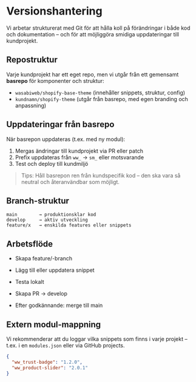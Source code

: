 # Versionshantering

Vi arbetar strukturerat med Git för att hålla koll på förändringar i både kod och dokumentation – och för att möjliggöra smidiga uppdateringar till kundprojekt.

## Repostruktur

Varje kundprojekt har ett eget repo, men vi utgår från ett gemensamt **basrepo** för komponenter och struktur:

- `wasabiweb/shopify-base-theme` (innehåller snippets, struktur, config)
- `kundnamn/shopify-theme` (utgår från basrepo, med egen branding och anpassning)

## Uppdateringar från basrepo

När basrepon uppdateras (t.ex. med ny modul):

1. Mergas ändringar till kundprojekt via PR eller patch
2. Prefix uppdateras från `ww_` → `sm_` eller motsvarande
3. Test och deploy till kundmiljö

> Tips: Håll basrepon ren från kundspecifik kod – den ska vara så neutral och återanvändbar som möjligt.

## Branch-struktur

```text
main        → produktionsklar kod
develop     → aktiv utveckling
feature/x   → enskilda features eller snippets
```

## Arbetsflöde

- Skapa feature/-branch

- Lägg till eller uppdatera snippet

- Testa lokalt

- Skapa PR → develop

- Efter godkännande: merge till main

## Extern modul-mappning

Vi rekommenderar att du loggar vilka snippets som finns i varje projekt – t.ex. i en ```modules.json``` eller via GitHub projects.

```json
{
  "ww_trust-badge": "1.2.0",
  "ww_product-slider": "2.0.1"
}
```
